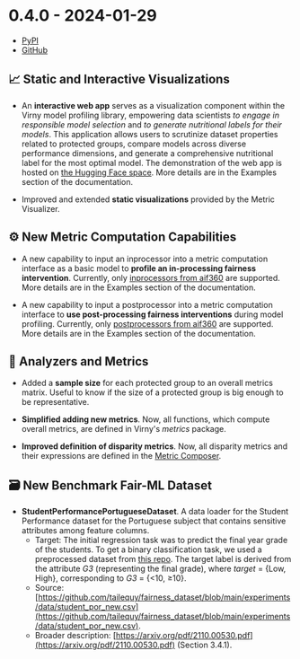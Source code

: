 # 0.4.0 - 2024-01-29

- [PyPI](https://pypi.org/project/virny/)
- [GitHub](https://github.com/DataResponsibly/Virny/releases/tag/0.4.0)


## 📈️ Static and Interactive Visualizations

* An **interactive web app** serves as a visualization component within the Virny model profiling library, empowering data scientists
  _to engage in responsible model selection_ and _to generate nutritional labels for their models_. This application allows users 
  to scrutinize dataset properties related to protected groups, compare models across diverse performance dimensions,
  and generate a comprehensive nutritional label for the most optimal model. The demonstration of the web app is hosted on [the Hugging Face space](https://huggingface.co/spaces/denys-herasymuk/virny-demo).
  More details are in the Examples section of the documentation.

* Improved and extended **static visualizations** provided by the Metric Visualizer.


## ⚙️ New Metric Computation Capabilities

* A new capability to input an inprocessor into a metric computation interface as a basic model to **profile an in-processing fairness intervention**.
  Currently, only [inprocessors from aif360](https://aif360.readthedocs.io/en/stable/modules/algorithms.html#module-aif360.algorithms.inprocessing) are supported.
  More details are in the Examples section of the documentation.

* A new capability to input a postprocessor into a metric computation interface to **use post-processing fairness interventions** during model profiling. 
  Currently, only [postprocessors from aif360](https://aif360.readthedocs.io/en/stable/modules/algorithms.html#module-aif360.algorithms.postprocessing) are supported.
  More details are in the Examples section of the documentation.


## 💠 Analyzers and Metrics

* Added a **sample size** for each protected group to an overall metrics matrix. Useful to know if the size of a protected group is big enough to be representative.

* **Simplified adding new metrics**. Now, all functions, which compute overall metrics, are defined in Virny's _metrics_ package.

* **Improved definition of disparity metrics**. Now, all disparity metrics and their expressions are defined in the [Metric Composer](https://github.com/DataResponsibly/Virny/blob/main/virny/custom_classes/metrics_composer.py).


## 🗃 New Benchmark Fair-ML Dataset

* **StudentPerformancePortugueseDataset**. A data loader for the Student Performance dataset for the Portuguese subject that contains sensitive attributes among feature columns.
    * Target: The initial regression task was to predict the final year grade of the students. To get a binary classification task, we used a preprocessed dataset from [this repo](https://github.com/tailequy/fairness_dataset). The target label is derived from the attribute _G3_ (representing the final grade), where _target_ = {Low, High}, corresponding to _G3_ = {<10, ≥10}.
    * Source: [https://github.com/tailequy/fairness_dataset/blob/main/experiments/data/student_por_new.csv](https://github.com/tailequy/fairness_dataset/blob/main/experiments/data/student_por_new.csv).
    * Broader description: [https://arxiv.org/pdf/2110.00530.pdf](https://arxiv.org/pdf/2110.00530.pdf) (Section 3.4.1).
